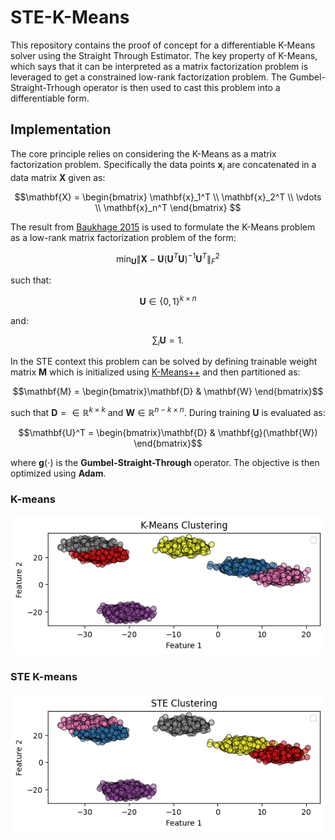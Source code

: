 # STE-K-Means

This repository contains the proof of concept for a differentiable K-Means solver using the Straight Through Estimator. The key property of K-Means, which says that it can be interpreted as a matrix factorization problem is leveraged to get a constrained low-rank factorization problem. The Gumbel-Straight-Trhough operator is then used to cast this problem into a differentiable form.


## Implementation
The core principle relies on considering the K-Means as a matrix factorization problem. Specifically the data points $\mathbf{x}_i$ are concatenated in a data matrix $\mathbf{X}$ given as: 
```math
\mathbf{X} = \begin{bmatrix} \mathbf{x}_1^T \\
    \mathbf{x}_2^T \\
    \vdots \\
    \mathbf{x}_n^T \end{bmatrix} 
```
The result from [Baukhage 2015](https://arxiv.org/pdf/1512.07548) is used to formulate the K-Means problem as a low-rank matrix factorization problem of the form:
```math
\min_{\mathbf{U}} \|\mathbf{X} - \mathbf{U}(\mathbf{U}^T\mathbf{U})^{-1}\mathbf{U}^T \|_F^2
```
such that:
```math
\mathbf{U} \in \{0,1\}^{k \times n}
```
and:
```math
\sum_i \mathbf{U} = 1.
```
In the STE context this problem can be solved by defining trainable weight matrix $\mathbf{M}$ which is initialized using [K-Means++](https://theory.stanford.edu/~sergei/papers/kMeansPP-soda.pdf) and then partitioned as:
```math
\mathbf{M} = \begin{bmatrix}\mathbf{D} & \mathbf{W} \end{bmatrix}
```
such that $\mathbf{D} = \in \mathbb{R}^{k \times k}$ and $\mathbf{W} \in \mathbb{R}^{n - k \times n}$. During training $\mathbf{U}$ is evaluated as:
```math
\mathbf{U}^T = \begin{bmatrix}\mathbf{D} & \mathbf{g}(\mathbf{W}) \end{bmatrix}
```  
where $\mathbf{g}(\cdot)$ is the **Gumbel-Straight-Through** operator. The objective is then optimized using **Adam**. 

### K-means
![Model Folding Concept Figure](figures/km.png)

### STE K-means
![Model Folding Concept Figure](figures/ste.png)
